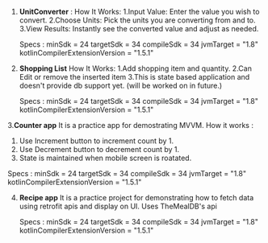 1. **UnitConverter** :
   How It Works:
   1.Input Value: Enter the value you wish to convert.
   2.Choose Units: Pick the units you are converting from and to.
   3.View Results: Instantly see the converted value and adjust as needed.

   Specs :
   minSdk = 24
   targetSdk = 34
   compileSdk = 34
   jvmTarget = "1.8"
   kotlinCompilerExtensionVersion = "1.5.1"

2. **Shopping List**
   How It Works:
   1.Add shopping item and quantity.
   2.Can Edit or remove the inserted item
   3.This is state based application and doesn't provide db support yet. (will be worked on in future.)

   Specs :
   minSdk = 24
   targetSdk = 34
   compileSdk = 34
   jvmTarget = "1.8"
   kotlinCompilerExtensionVersion = "1.5.1"

3.**Counter app**
  It is a practice app for demostrating MVVM. 
  How it works : 
  1. Use Increment button to increment count by 1.
  2. Use Decrement button to decrement count by 1.
  3. State is maintained when mobile screen is roatated.

   Specs :
   minSdk = 24
   targetSdk = 34
   compileSdk = 34
   jvmTarget = "1.8"
   kotlinCompilerExtensionVersion = "1.5.1"
   
4. **Recipe app**
   It is a practice project for demonstrating how to fetch data using retrofit apis and display on UI.
   Uses TheMealDB's api

   Specs :
   minSdk = 24
   targetSdk = 34
   compileSdk = 34
   jvmTarget = "1.8"
   kotlinCompilerExtensionVersion = "1.5.1"
